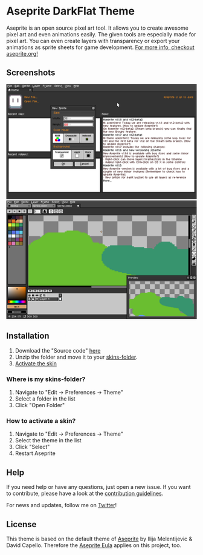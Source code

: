 # Aseprite DarkFlat Theme
Aseprite is an open source pixel art tool. It allows you to create awesome pixel art and even animations easily. The given tools are especially made for pixel art. You can even create layers with transparency or export your animations as sprite sheets for game development.
[For more info, checkout aseprite.org!](http://aseprite.org)

## Screenshots
![Aseprite DarkFlat Theme Screenshot 1](https://raw.githubusercontent.com/michidk/Aseprite-DarkFlat-Theme/master/Screenshot01.png "Screenshot 1")
![Aseprite DarkFlat Theme Screenshot 2](https://raw.githubusercontent.com/michidk/Aseprite-DarkFlat-Theme/master/Screenshot02.png "Screenshot 2")

## Installation
1. Download the "Source code" [here](https://github.com/michidk/Aseprite-DarkFlat-Theme/releases/latest)
2. Unzip the folder and move it to your [skins-folder](#where-is-my-skins-folder?).
3. [Activate the skin](#how-to-activate-a-skin?)

### Where is my skins-folder?
1. Navigate to "Edit -> Preferences -> Theme"
2. Select a folder in the list
3. Click "Open Folder"

### How to activate a skin?
1. Navigate to "Edit -> Preferences -> Theme"
2. Select the theme in the list
3. Click "Select"
4. Restart Aseprite

## Help
If you need help or have any questions, just open a new issue.
If you want to contribute, please have a look at the [contribution guidelines](https://github.com/michidk/Aseprite-DarkFlat-Theme/blob/master/CONTRIBUTING.md).

For news and updates, follow me on [Twitter](https://twitter.com/miichidk)!

## License
This theme is based on the default theme of [Aseprite](http://aseprite.org) by Ilija Melentijevic & David Capello.
Therefore the [Aseprite Eula](https://github.com/aseprite/aseprite/blob/master/EULA.txt) applies on this project, too.
